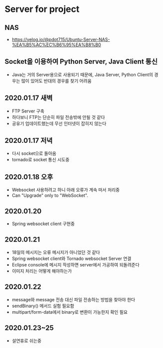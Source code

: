 # Server for project
## NAS
- https://velog.io/@pdot715/Ubuntu-Server-NAS-%EA%B5%AC%EC%B6%95%EA%B8%B0
## Socket을 이용하여 Python Server, Java Client 통신
- Java는 거의 Server용으로 사용되기 때문에, Java Server, Python Client의 경우는 많이 있어도 반대의 경우를 찾기 어려움
## 2020.01.17 새벽
- FTP Server 구축
- 하다보니 FTP는 단순히 파일 전송밖에 안될 것 같다
- 공유기 업데이트했는데 무선 인터넷이 잡히지 않는다 
## 2020.01.17 저녁
- 다시 socket으로 돌아옴
- tornado로 socket 통신 시도중
## 2020.01.18 오후
- Websocket 사용하려고 하니 아래 오류가 계속 떠서 처리중
- Can "Upgrade" only to "WebSocket".
## 2020.01.20
- Spring websocket client 구현중
## 2020.01.21
- 18일의 메시지는 오류 메시지가 아니었던 것 같다
- Spring websocket client와 Tornado websocket Server 연결
- Eclipse console에 메시지 작성하면 server에서 가공하여 되돌려준다
- 이미지 처리는 어떻게 해야하는가
## 2020.01.22
- message와 message 전송 대신 파일 전송하는 방법을 찾아야 한다
- sendBinary() 메서드 실험 필요함
- multipart/form-data에서 binary로 변환이 가능한지 확인 필요
## 2020.01.23~25
- 설연휴로 쉬는중
